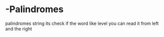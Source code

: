 # -Palindromes
palindromes string  its check if the word like level you can read it from left and the right 
